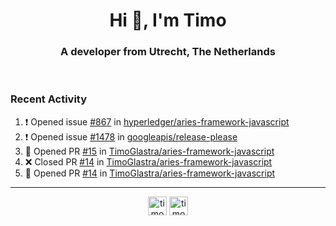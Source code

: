 <h1 align="center">Hi 👋, I'm Timo</h1>
<h3 align="center">A developer from Utrecht, The Netherlands</h3>
<br/>
<!-- https://github.com/rahuldkjain/github-profile-readme-generator --!>

<!--  <p align="left"><img src="https://github-readme-stats.vercel.app/api?username=timoglastra&show_icons=true&count_private=true&" alt="timoglastra" /></p> --!>

<!--
Github language stats
<p align="left"><img src="https://github-readme-stats.vercel.app/api/top-langs/?username=timoglastra&layout=compact" alt="timoglastra" /><p>
-->

<!-- Codestats language stats -->
<!-- <p align="left"><img src="https://codestats-readme.vercel.app/api/top-langs/?username=timoglastra&layout=compact&language_count=12" alt="timoglastra" /><p>    --!>
  
<h3>Recent Activity</h3>

<!--START_SECTION:activity-->
1. ❗️ Opened issue [#867](https://github.com/hyperledger/aries-framework-javascript/issues/867) in [hyperledger/aries-framework-javascript](https://github.com/hyperledger/aries-framework-javascript)
2. ❗️ Opened issue [#1478](https://github.com/googleapis/release-please/issues/1478) in [googleapis/release-please](https://github.com/googleapis/release-please)
3. 💪 Opened PR [#15](https://github.com/TimoGlastra/aries-framework-javascript/pull/15) in [TimoGlastra/aries-framework-javascript](https://github.com/TimoGlastra/aries-framework-javascript)
4. ❌ Closed PR [#14](https://github.com/TimoGlastra/aries-framework-javascript/pull/14) in [TimoGlastra/aries-framework-javascript](https://github.com/TimoGlastra/aries-framework-javascript)
5. 💪 Opened PR [#14](https://github.com/TimoGlastra/aries-framework-javascript/pull/14) in [TimoGlastra/aries-framework-javascript](https://github.com/TimoGlastra/aries-framework-javascript)
<!--END_SECTION:activity-->

---

<p align="center">
<a href="https://twitter.com/timoglastra" target="blank"><img align="center" src="https://cdn.jsdelivr.net/npm/simple-icons@3.0.1/icons/twitter.svg" alt="timoglastra" height="30" width="30" /></a>
<a href="https://linkedin.com/in/timoglastra" target="blank"><img align="center" src="https://cdn.jsdelivr.net/npm/simple-icons@3.0.1/icons/linkedin.svg" alt="timoglastra" height="30" width="30" /></a>
</p>



